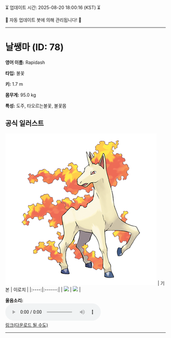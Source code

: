 
⏳ 업데이트 시간: 2025-08-20 18:00:16 (KST) ⏳

🤖 자동 업데이트 봇에 의해 관리됩니다! 🤖

---

# 날쌩마 (ID: 78)
**영어 이름:** Rapidash

**타입:** 불꽃

**키:** 1.7 m

**몸무게:** 95.0 kg

**특성:** 도주, 타오르는불꽃, 불꽃몸

## 공식 일러스트
![](https://raw.githubusercontent.com/PokeAPI/sprites/master/sprites/pokemon/other/official-artwork/78.png)
| 기본 | 이로치 |
|:----:|:------:|
| <img src="http://play.pokemonshowdown.com/sprites/ani/rapidash.gif" width="200"> | <img src="http://play.pokemonshowdown.com/sprites/ani-shiny/rapidash.gif" width="200"> |

**울음소리:**<br><audio controls src="https://raw.githubusercontent.com/PokeAPI/cries/main/cries/pokemon/latest/78.ogg"></audio><br> [링크(다운로드 될 수도)](https://raw.githubusercontent.com/PokeAPI/cries/main/cries/pokemon/latest/78.ogg)


---
